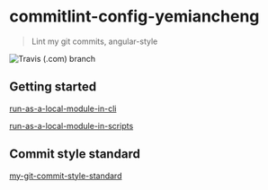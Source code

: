 # commitlint-config-yemiancheng
> Lint my git commits, angular-style

![Travis (.com) branch](https://img.shields.io/travis/com/ymc-github/commitlint-config/master.svg?color=ff69b4&label=Travis%20CI&logo=Travis%20CI&logoColor=ff69b4&style=popout-square)
## Getting started

[run-as-a-local-module-in-cli](./run-as-a-local-module-in-cli.md)

[run-as-a-local-module-in-scripts](./run-as-a-local-module-in-scripts.md)

## Commit style standard
[my-git-commit-style-standard](./my-git-commit-style-standard.md)